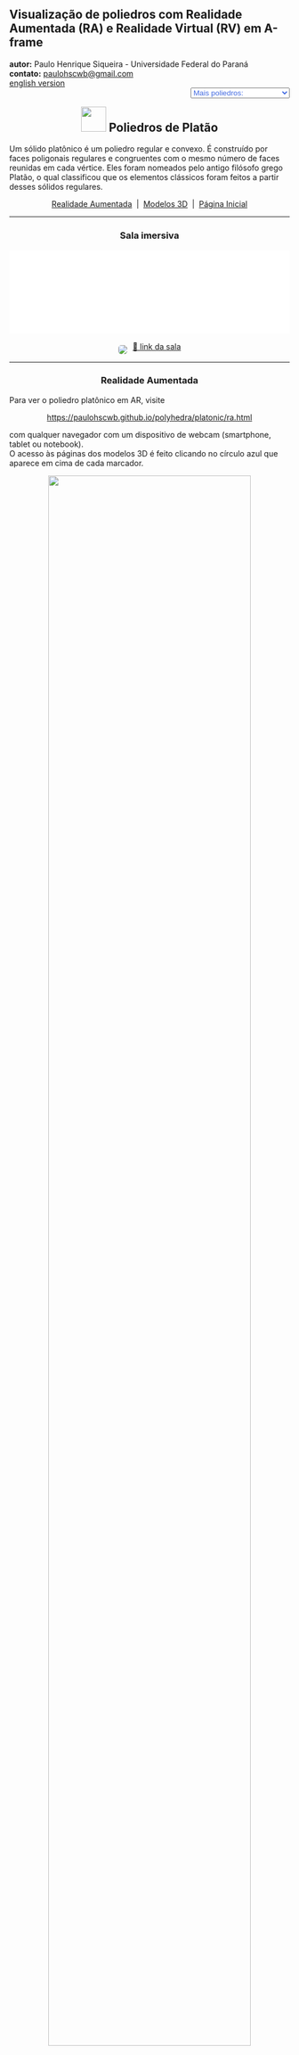 <link rel="stylesheet" href="../../scripts/style.css">
<link rel="icon" type="image/png" href="../vr/salas/imagens/icone.png?">
<h2>Visualização de poliedros com Realidade Aumentada (RA) e Realidade Virtual (RV) em A-frame</h2>
<b>autor:</b> Paulo Henrique Siqueira - Universidade Federal do Paraná
<br><b>contato:</b> <a href="#"> paulohscwb@gmail.com </a>
<br><a href="https://paulohscwb.github.io/polyhedra/platonic/">english version</a>
<form style="margin: 0 auto; float:right; text-align:right; width:100%; margin-bottom:15px;">
	<select id="url" onchange="urlHandler(this.value)" style="color:royalblue;">
		<option disabled selected>Mais poliedros:</option>
		<option value="../../archimedes/pt-br/">Arquimedes</option>
		<option value="../../catalan/pt-br/">Catalan</option>
		<option value="../../nonconvex/pt-br/">Não convexos</option>
		<option disabled value="../../platonic/pt-br/">Platão</option>
		<option value="../../polyhedron/pt-br/">Prismas e antiprismas</option>
		<option value="../../quasiregular/pt-br/">Quase regulares</option>
		<option value="../../selfintersect/pt-br/">Auto-interseção</option>
		<option value="../../selfintersectsnub/pt-br/">Auto-interseção snub</option>
		<option value="../../selfintersecttruncated/pt-br/">Auto-interseção truncados</option>
		<option value="../../johnson1/pt-br/">Johnson: 1-32</option>
		<option value="../../johnson2/pt-br/">Johnson: 33-62</option>
		<option value="../../johnson3/pt-br/">Johnson: 63-92</option>
	</select>
</form>
<script>
function urlHandler(value) {                               
    window.location.assign(`${value}`);
}
</script>
 
<p id="p2"></p>
  <h2 align="center"><img src="../vr/salas/imagens/icone.png" style="margin-bottom:-10px" width="45"> Poliedros de Platão</h2>
Um sólido platônico é um poliedro regular e convexo. É construído por faces poligonais regulares e congruentes com o mesmo número de faces reunidas em cada vértice. Eles foram nomeados pelo antigo filósofo grego Platão, o qual classificou que os elementos clássicos foram feitos a partir desses sólidos regulares.
<p align="center"><a href="#ra">Realidade Aumentada</a><span>&nbsp;&nbsp;|&nbsp;&nbsp;</span><a href="#m3d">Modelos 3D</a><span>&nbsp;&nbsp;|&nbsp;&nbsp;</span><a href="../../pt-br/">Página Inicial</a></p>
<hr>
<h3 align="center">Sala imersiva</h3>
  <div class="embed-container"><iframe width="100%" src="../sala.htm" title="Sala Imersiva de Platão" frameborder="0" loading="lazy"></iframe></div>
  <p align="center"><img align="middle" src="../vr/salas/videos/platao.gif" style="max-width: 47%; border-radius:5px; margin-right:10px" loading="lazy"/><a href="../sala.htm" target="_blank">&#x1f517; link da sala</a></p>
<hr>
  <h3 id="ra" align="center">Realidade Aumentada</h3>
  Para ver o poliedro platônico em AR, visite
<p align="center"> <a href="../ra.html" target="_blank">https://paulohscwb.github.io/polyhedra/platonic/ra.html </a></p>
com qualquer navegador com um dispositivo de webcam (smartphone, tablet ou notebook).
<br>O acesso às páginas dos modelos 3D é feito clicando no círculo azul que aparece em cima de cada marcador.
<p align="center"><img style="border-radius:7px;" src="../ar/example1.jpg" width="85%"></p>
<p align="center"><img src="../ar/platonic.gif" style="max-width: 92%; border-radius:5px;" loading="lazy"/></p>
<hr>
<h3 id="m3d" align="center">Modelos 3D</h3>
<iframe width="560" height="315" style="max-width:100%" src="https://www.youtube.com/embed/videoseries?list=PLy0I_lGW8HxUG41tIyqLd8vvNxt-5G97s" title="YouTube video player" frameborder="0" allow="accelerometer; autoplay; clipboard-write; encrypted-media; gyroscope; picture-in-picture; web-share" allowfullscreen></iframe>

<h4>1. Icosaedro</h4>
 <a href="../vr/icosahedron.html" target="_blank" title="modelo 3D" class="fotoA"><img src="../ar/9A.png" class="foto"></a><img src="../ar/9.png" class="qr">
 <br><span class="titulo">U<sub>22</sub></span> O icosaedro tem cinco faces triangulares reunidas em cada vértice. Um icosaedro regular é uma pirâmide dupla pentagonal giralongada e um antiprisma pentagonal em qualquer das seis orientações. As 12 arestas de um octaedro regular podem ser subdivididas na proporção áurea de modo que os vértices resultantes definem um icosaedro regular.
<br><br><b>Faces:</b> 20 triângulos | <b>Arestas:</b> 30 | <b>Vértices:</b> 12 | <b>Esfericidade:</b> 0.939 | <b>Ângulo diédrico:</b> 138.19°. <a href="http://mathworld.wolfram.com/RegularIcosahedron.html" target="_blank">Mais sobre...</a>
<hr>
<h4>2. Dodecaedro</h4>
 <a href="../vr/dodecahedron.html" target="_blank" title="modelo 3D" class="fotoA"><img src="../ar/8A.png" class="foto"></a><img src="../ar/8.png" class="qr">
 <br><span class="titulo">U<sub>23</sub></span> O dodecaedro tem três faces pentagonais regulares se encontrando em cada vértice. O dodecaedro regular é o terceiro em um conjunto infinito de trapezoedros truncados que pode ser construído truncando-se dois vértices axiais de um trapezoedro pentagonal. Se os cinco sólidos platônicos forem construídos com o mesmo volume, o dodecaedro regular tem as arestas de menor comprimento.
<br><br><b>Faces:</b> 12 pentágonos | <b>Arestas:</b> 30 | <b>Vértices:</b> 20 | <b>Esfericidade:</b> 0.91 | <b>Ângulo diédrico:</b> 116.57°. <a href="http://mathworld.wolfram.com/RegularDodecahedron.html" target="_blank">Mais sobre...</a>
<hr>
<h4>3. Octaedro</h4>
 <a href="../vr/octahedron.html" target="_blank" title="modelo 3D" class="fotoA"><img src="../ar/7A.png" class="foto"></a><img src="../ar/7.png" class="qr">
 <br><span class="titulo">U<sub>5</sub></span> O octaedro tem quatro faces triangulares reunidas em cada vértice. É uma pirâmide dupla quadrada em qualquer uma das três orientações ortogonais. É também um antiprisma triangular em qualquer das quatro orientações. O octaedro é único entre os sólidos platônicos que tem número par de faces que se encontram em cada vértice. Consequentemente, é o único membro desse grupo que possui planos espelhados que não passam por alguma face.
<br><br><b>Faces:</b> 8 triângulos | <b>Arestas:</b> 12 | <b>Vértices:</b> 6 | <b>Esfericidade:</b> 0.846 | <b>Ângulo diédrico:</b> 109.47°. <a href="http://mathworld.wolfram.com/RegularOctahedron.html" target="_blank">Mais sobre...</a>
<hr>
<h4>4. Cubo</h4>
 <a href="../vr/cube.html" target="_blank" title="modelo 3D" class="fotoA"><img src="../ar/6A.png" class="foto"></a><img src="../ar/6.png" class="qr">
 <br><span class="titulo">U<sub>6</sub></span> O cubo ou hexaedro tem três faces quadradas reunidas em cada vértice. O cubo é também um paralelepípedo quadrado, um cubóide equilatero ou um romboedro regular. É um prisma quadrado regular em três orientações, e um trapezoedro trígono em quatro orientações. O cubo pode ser cortado em seis pirâmides quadradas idênticas. Se estas pirâmides quadradas são encaixadas às faces de um segundo cubo, um dodecaedro rômbico é obtido.
<br><br><b>Faces:</b> 6 quadrados | <b>Arestas:</b> 12 | <b>Vértices:</b> 8 | <b>Esfericidade:</b> 0.806 | <b>Ângulo diédrico:</b> 90°. <a href="http://mathworld.wolfram.com/Cube.html" target="_blank">Mais sobre...</a>
<hr>
<h4>5. Tetraedro</h4>
 <a href="../vr/tetrahedron.html" target="_blank" title="modelo 3D" class="fotoA"><img src="../ar/5A.png" class="foto"></a><img src="../ar/5.png" class="qr">
 <br><span class="titulo">U<sub>1</sub></span> O tetraedro tem três faces triangulares reunidas em cada vértice. O tetraedro também é conhecido como uma pirâmide triangular e é o mais simples de todos os poliedros convexos comuns e o único que tem menos de 5 faces. O tetraedro tem muitas propriedades análogas àquelas de um triângulo, incluindo um esfera inscrita, esfera circunscrita, tetraedro medial e esferas ex-inscritas.
<br><br><b>Faces:</b> 4 triângulos | <b>Arestas:</b> 6 | <b>Vértices:</b> 4 | <b>Esfericidade:</b> 0.671 | <b>Ângulo diédrico:</b> 70.53°. <a href="http://mathworld.wolfram.com/RegularTetrahedron.html" target="_blank">Mais sobre...</a>
<p class="topop"><a href="#p2" class="topo">voltar ao topo</a></p>


<br><a rel="license" href="http://creativecommons.org/licenses/by-nc-nd/4.0/"><img alt="Licença Creative Commons" style="border-width:0" src="https://i.creativecommons.org/l/by-nc-nd/4.0/88x31.png" loading="lazy"/></a><br /><span xmlns:dct="http://purl.org/dc/terms/" property="dct:title">Platonic polyhedra - Visualization of polyhedra with Augmented Reality and Virtual Reality</span> de <a xmlns:cc="http://creativecommons.org/ns#" href="https://paulohscwb.github.io/polyhedra/platonic/" property="cc:attributionName" rel="cc:attributionURL">Paulo Henrique Siqueira</a> está licenciado com uma Licença <a rel="license" href="http://creativecommons.org/licenses/by-nc-nd/4.0/">Creative Commons Atribuição-NãoComercial-SemDerivações 4.0 Internacional</a>.

<h4>Como citar este trabalho:</h4> 
<p>Siqueira, P.H., "Platonic polyhedra - Visualization of polyhedra with Augmented Reality and Virtual Reality". Disponível em: <https://paulohscwb.github.io/polyhedra/platonic/>, Setembro de 2019.</p>

<br><b>Referências:</b>
<br>Weisstein, Eric W. "Archimedean Solid" From MathWorld-A Wolfram Web Resource. <a href="http://mathworld.wolfram.com/ArchimedeanSolid.html" target="_blank">http://mathworld.wolfram.com/ArchimedeanSolid.html</a>
<br>Weisstein, Eric W. "Platonic Solid" From MathWorld-A Wolfram Web Resource. <a href="http://mathworld.wolfram.com/PlatonicSolid.html" target="_blank">http://mathworld.wolfram.com/PlatonicSolid.html</a>
<br>Weisstein, Eric W. "Archimedean Dual" From MathWorld-A Wolfram Web Resource. <a href="https://mathworld.wolfram.com/ArchimedeanDual.html" target="_blank">https://mathworld.wolfram.com/ArchimedeanDual.html</a>
<br>Weisstein, Eric W. "Uniform Polyhedron." From MathWorld--A Wolfram Web Resource. <a href="https://mathworld.wolfram.com/UniformPolyhedron.html" target="_blank">https://mathworld.wolfram.com/UniformPolyhedron.html</a>
<br>Wikipedia <a href="https://en.wikipedia.org/wiki/Archimedean_solid" target="_blank">https://en.wikipedia.org/wiki/Archimedean_solid</a>
<br>Wikipedia <a href="https://en.wikipedia.org/wiki/en.wikipedia.org/wiki/Platonic_solid" target="_blank">https://en.wikipedia.org/wiki/Platonic_solid</a>
<br>McCooey, David I. "Visual Polyhedra". <a href="http://dmccooey.com/polyhedra/" target="_blank">http://dmccooey.com/polyhedra/</a>
